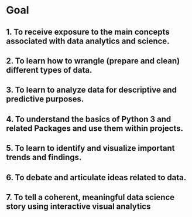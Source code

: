 # Goal

## 1. To receive exposure to the main concepts associated with data analytics and science.
## 2. To learn how to wrangle (prepare and clean) different types of data.
## 3. To learn to analyze data for descriptive and predictive purposes.
## 4. To understand the basics of Python 3 and related Packages and use them within projects.
## 5. To learn to identify and visualize important trends and findings.
## 6. To debate and articulate ideas related to data.
## 7. To tell a coherent, meaningful data science story using interactive visual analytics
